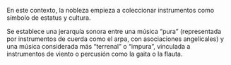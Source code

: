 En este contexto, la nobleza empieza a coleccionar instrumentos como símbolo de estatus y cultura.

Se establece una jerarquía sonora entre una música “pura” (representada por instrumentos de cuerda como el arpa, con asociaciones angelicales) y una música considerada más “terrenal” o “impura”, vinculada a instrumentos de viento o percusión como la gaita o la flauta.